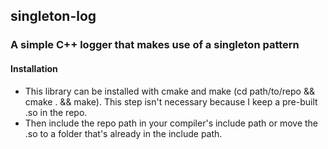 ## singleton-log
### A simple C++ logger that makes use of a singleton pattern

#### Installation
* This library can be installed with cmake and make (cd path/to/repo && cmake . && make). This step isn't necessary because I keep a pre-built .so in the repo.
* Then include the repo path in your compiler's include path or move the .so to a folder that's already in the include path.
